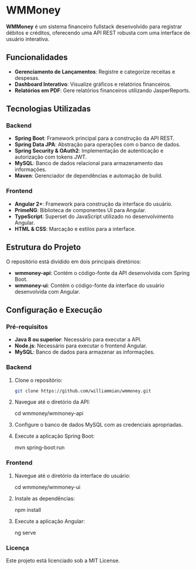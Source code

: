 # WMMoney

**WMMoney** é um sistema financeiro fullstack desenvolvido para registrar débitos e créditos, oferecendo uma API REST robusta com uma interface de usuário interativa.

## Funcionalidades

- **Gerenciamento de Lançamentos**: Registre e categorize receitas e despesas.
- **Dashboard Interativo**: Visualize gráficos e relatórios financeiros.
- **Relatórios em PDF**: Gere relatórios financeiros utilizando JasperReports.

## Tecnologias Utilizadas

### Backend

- **Spring Boot**: Framework principal para a construção da API REST.
- **Spring Data JPA**: Abstração para operações com o banco de dados.
- **Spring Security & OAuth2**: Implementação de autenticação e autorização com tokens JWT.
- **MySQL**: Banco de dados relacional para armazenamento das informações.
- **Maven**: Gerenciador de dependências e automação de build.

### Frontend

- **Angular 2+**: Framework para construção da interface do usuário.
- **PrimeNG**: Biblioteca de componentes UI para Angular.
- **TypeScript**: Superset do JavaScript utilizado no desenvolvimento Angular.
- **HTML & CSS**: Marcação e estilos para a interface.

## Estrutura do Projeto

O repositório está dividido em dois principais diretórios:

- **wmmoney-api**: Contém o código-fonte da API desenvolvida com Spring Boot.
- **wmmoney-ui**: Contém o código-fonte da interface do usuário desenvolvida com Angular.

## Configuração e Execução

### Pré-requisitos

- **Java 8 ou superior**: Necessário para executar a API.
- **Node.js**: Necessário para executar o frontend Angular.
- **MySQL**: Banco de dados para armazenar as informações.

### Backend

1. Clone o repositório:

   ```bash
   git clone https://github.com/williammian/wmmoney.git

2. Navegue até o diretório da API:

   cd wmmoney/wmmoney-api
   
3. Configure o banco de dados MySQL com as credenciais apropriadas.

4. Execute a aplicação Spring Boot:

   mvn spring-boot:run

### Frontend

1. Navegue até o diretório da interface do usuário:

   cd wmmoney/wmmoney-ui

2. Instale as dependências:

   npm install

3. Execute a aplicação Angular:

   ng serve

### Licença

   Este projeto está licenciado sob a MIT License.
